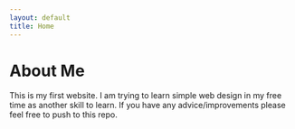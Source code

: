 ```yaml
---
layout: default
title: Home
---
```


# About Me

This is my first website. I am trying to learn simple web design in my free time as another skill to learn. If you have any advice/improvements please feel free to push to this repo.
